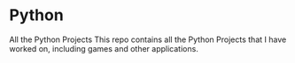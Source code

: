 # Python
All the Python Projects
This repo contains all the Python Projects that I have worked on, including games and other applications.
